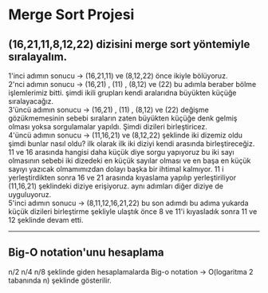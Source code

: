 # Merge Sort Projesi
## (16,21,11,8,12,22) dizisini merge sort yöntemiyle sıralayalım.
1'inci adımın sonucu -> (16,21,11) ve (8,12,22) önce ikiyle bölüyoruz.      
2'nci  adımın sonucu -> (16,21) , (11) , (8,12) ve (22) bu adımla beraber bölme işlemlerimiz bitti. şimdi ikili grupları kendi aralarıdna büyükten küçüğe sıralayacağız.        
3'üncü adımın sonucu -> (16,21) , (11) , (8,12) ve (22) değişme gözükmemesinin sebebi sıraların zaten büyükten küçüğe denk gelmiş olması yoksa sorgulamalar yapıldı. Şimdi dizileri birleştiricez.          
4'üncü adımın sonucu -> (11,16,21) ve (8,12,22) şeklinde iki dizemiz oldu şimdi bunlar nasıl oldu? ilk olarak ilk iki diziyi kendi arasında birleştireceğiz. 11 ve 16 arasında hangisi daha küçük diye sorgu yapıyoruz bu iki sayı olmasının sebebi iki dizedeki en küçük sayılar olması ve en başa en küçük sayıyı yazıcak olmamımızdan dolayı başka bir ihtimal kalmıyor. 11 i yerleştirdikten sonra 16 ve 21 arasında kıyaslama yapılıp yerleştiriliyor (11,16,21) şeklindeki diziye erişiyoruz. aynı adımları diğer diziye de uyguluyoruz.          
5'inci adımın sonucu -> (8,11,12,16,21,22) bu son adımdı bu adıma yukarda küçük dizileri birleştirme şekliyle ulaştık önce 8 ve 11'i kıyasladık sonra 11 ve 12 şeklinde devam etti.         
*******************************************
## Big-O notation'unu hesaplama
n/2 n/4 n/8 şeklinde giden hesaplamalarda Big-o notation -> O(logaritma 2 tabanında n) şeklinde gösterilir.
